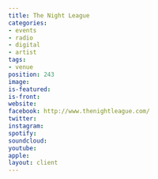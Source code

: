 ```yaml
---
title: The Night League
categories:
- events
- radio
- digital
- artist
tags:
- venue
position: 243
image: 
is-featured: 
is-front: 
website: 
facebook: http://www.thenightleague.com/
twitter: 
instagram: 
spotify: 
soundcloud: 
youtube: 
apple: 
layout: client
---
```



